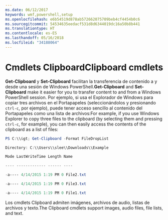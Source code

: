 ```yaml
---
ms.date: 06/12/2017
keywords: wmf,powershell,setup
ms.openlocfilehash: e6b54519d878ab572662075709beb4cf4454b0c6
ms.sourcegitcommit: 54534635eedacf531d8d6344019dc16a50b8b441
ms.translationtype: HT
ms.contentlocale: es-ES
ms.lasthandoff: 05/16/2018
ms.locfileid: "34188064"
---
```

# <a name="clipboard-cmdlets"></a><span data-ttu-id="402c5-102">Cmdlets Clipboard</span><span class="sxs-lookup"><span data-stu-id="402c5-102">Clipboard cmdlets</span></span>
<span data-ttu-id="402c5-103">**Get-Clipboard** y **Set-Clipboard** facilitan la transferencia de contenido a y desde una sesión de Windows PowerShell.</span><span class="sxs-lookup"><span data-stu-id="402c5-103">**Get-Clipboard** and **Set-Clipboard** make it easier for you to transfer content to and from a Windows PowerShell session.</span></span> <span data-ttu-id="402c5-104">Por ejemplo, si usa el Explorador de Windows para copiar tres archivos en el Portapapeles (seleccionándolos y presionando `ctrl-c`, por ejemplo), puede tener acceso sencillo al contenido del Portapapeles como una lista de archivos:</span><span class="sxs-lookup"><span data-stu-id="402c5-104">For example, if you use Windows Explorer to copy three files to the clipboard (by selecting them and pressing `ctrl-c`, for example), you can then easily access the contents of the clipboard as a list of files:</span></span>

```powershell
PS C:\\&gt; Get-Clipboard -Format FileDropList

Directory: C:\\Users\\slee\\Downloads\\Example

Mode LastWriteTime Length Name

---- ------------- ------ ----

-a---- 4/14/2015 1:19 PM 0 File2.txt

-a---- 4/14/2015 1:19 PM 0 File3.txt

-a---- 4/14/2015 1:19 PM 0 File1.txt
```


<span data-ttu-id="402c5-105">Los cmdlets Clipboard admiten imágenes, archivos de audio, listas de archivos y texto.</span><span class="sxs-lookup"><span data-stu-id="402c5-105">The Clipboard cmdlets support images, audio files, file lists, and text.</span></span>

